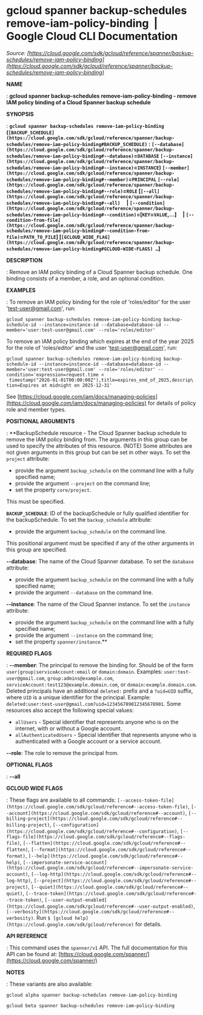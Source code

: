 # gcloud spanner backup-schedules remove-iam-policy-binding  |  Google Cloud CLI Documentation

*Source: [https://cloud.google.com/sdk/gcloud/reference/spanner/backup-schedules/remove-iam-policy-binding](https://cloud.google.com/sdk/gcloud/reference/spanner/backup-schedules/remove-iam-policy-binding)*

**NAME**

: **gcloud spanner backup-schedules remove-iam-policy-binding - remove IAM policy binding of a Cloud Spanner backup schedule**

**SYNOPSIS**

: **`gcloud spanner backup-schedules remove-iam-policy-binding` (`[BACKUP_SCHEDULE](https://cloud.google.com/sdk/gcloud/reference/spanner/backup-schedules/remove-iam-policy-binding#BACKUP_SCHEDULE)` : `[--database](https://cloud.google.com/sdk/gcloud/reference/spanner/backup-schedules/remove-iam-policy-binding#--database)`=`DATABASE` `[--instance](https://cloud.google.com/sdk/gcloud/reference/spanner/backup-schedules/remove-iam-policy-binding#--instance)`=`INSTANCE`) `[--member](https://cloud.google.com/sdk/gcloud/reference/spanner/backup-schedules/remove-iam-policy-binding#--member)`=`PRINCIPAL` `[--role](https://cloud.google.com/sdk/gcloud/reference/spanner/backup-schedules/remove-iam-policy-binding#--role)`=`ROLE` [`[--all](https://cloud.google.com/sdk/gcloud/reference/spanner/backup-schedules/remove-iam-policy-binding#--all)`     | `[--condition](https://cloud.google.com/sdk/gcloud/reference/spanner/backup-schedules/remove-iam-policy-binding#--condition)`=[`KEY`=`VALUE`,…]     | `[--condition-from-file](https://cloud.google.com/sdk/gcloud/reference/spanner/backup-schedules/remove-iam-policy-binding#--condition-from-file)`=`PATH_TO_FILE`] [`[GCLOUD_WIDE_FLAG](https://cloud.google.com/sdk/gcloud/reference/spanner/backup-schedules/remove-iam-policy-binding#GCLOUD-WIDE-FLAGS) …`]**

**DESCRIPTION**

: Remove an IAM policy binding of a Cloud Spanner backup schedule. One binding
consists of a member, a role, and an optional condition.

**EXAMPLES**

: To remove an IAM policy binding for the role of 'roles/editor' for the user
'test-user@gmail.com', run:

```
gcloud spanner backup-schedules remove-iam-policy-binding backup-schedule-id --instance=instance-id --database=database-id --member='user:test-user@gmail.com' --role='roles/editor'
```

To remove an IAM policy binding which expires at the end of the year 2025 for
the role of 'roles/editor' and the user 'test-user@gmail.com', run:

```
gcloud spanner backup-schedules remove-iam-policy-binding backup-schedule-id --instance=instance-id --database=database-id --member='user:test-user@gmail.com' --role='roles/editor' --condition='expression=request.time <
 timestamp("2026-01-01T00:00:00Z"),title=expires_end_of_2025,descrip\
tion=Expires at midnight on 2025-12-31'
```

See [https://cloud.google.com/iam/docs/managing-policies](https://cloud.google.com/iam/docs/managing-policies)
for details of policy role and member types.

**POSITIONAL ARGUMENTS**

: **BackupSchedule resource - The Cloud Spanner backup schedule to remove the IAM
policy binding from. The arguments in this group can be used to specify the
attributes of this resource. (NOTE) Some attributes are not given arguments in
this group but can be set in other ways.
To set the `project` attribute:

- provide the argument `backup_schedule` on the command line with a
fully specified name;
- provide the argument `--project` on the command line;
- set the property `core/project`.

This must be specified.

**`BACKUP_SCHEDULE`**:
ID of the backupSchedule or fully qualified identifier for the backupSchedule.
To set the `backup_schedule` attribute:

- provide the argument `backup_schedule` on the command line.

This positional argument must be specified if any of the other arguments in this
group are specified.

**--database**:
The name of the Cloud Spanner database.
To set the `database` attribute:

- provide the argument `backup_schedule` on the command line with a
fully specified name;
- provide the argument `--database` on the command line.

**--instance**:
The name of the Cloud Spanner instance.
To set the `instance` attribute:

- provide the argument `backup_schedule` on the command line with a
fully specified name;
- provide the argument `--instance` on the command line;
- set the property `spanner/instance`.**

**REQUIRED FLAGS**

: **--member**:
The principal to remove the binding for. Should be of the form
`user|group|serviceAccount:email` or `domain:domain`.
Examples: `user:test-user@gmail.com`,
`group:admins@example.com`,
`serviceAccount:test123@example.domain.com`, or
`domain:example.domain.com`.
Deleted principals have an additional `deleted:` prefix and a
`?uid=UID` suffix, where ``UID`` is
a unique identifier for the principal. Example:
`deleted:user:test-user@gmail.com?uid=123456789012345678901`.
Some resources also accept the following special values:

- `allUsers` - Special identifier that represents anyone who is on the
internet, with or without a Google account.
- `allAuthenticatedUsers` - Special identifier that represents anyone
who is authenticated with a Google account or a service account.

**--role**:
The role to remove the principal from.

**OPTIONAL FLAGS**

: **--all**

**GCLOUD WIDE FLAGS**

: These flags are available to all commands: `[--access-token-file](https://cloud.google.com/sdk/gcloud/reference#--access-token-file)`,
`[--account](https://cloud.google.com/sdk/gcloud/reference#--account)`, `[--billing-project](https://cloud.google.com/sdk/gcloud/reference#--billing-project)`,
`[--configuration](https://cloud.google.com/sdk/gcloud/reference#--configuration)`,
`[--flags-file](https://cloud.google.com/sdk/gcloud/reference#--flags-file)`,
`[--flatten](https://cloud.google.com/sdk/gcloud/reference#--flatten)`, `[--format](https://cloud.google.com/sdk/gcloud/reference#--format)`, `[--help](https://cloud.google.com/sdk/gcloud/reference#--help)`, `[--impersonate-service-account](https://cloud.google.com/sdk/gcloud/reference#--impersonate-service-account)`,
`[--log-http](https://cloud.google.com/sdk/gcloud/reference#--log-http)`,
`[--project](https://cloud.google.com/sdk/gcloud/reference#--project)`, `[--quiet](https://cloud.google.com/sdk/gcloud/reference#--quiet)`, `[--trace-token](https://cloud.google.com/sdk/gcloud/reference#--trace-token)`, `[--user-output-enabled](https://cloud.google.com/sdk/gcloud/reference#--user-output-enabled)`,
`[--verbosity](https://cloud.google.com/sdk/gcloud/reference#--verbosity)`.
Run `$ [gcloud help](https://cloud.google.com/sdk/gcloud/reference)` for details.

**API REFERENCE**

: This command uses the `spanner/v1` API. The full documentation for
this API can be found at: [https://cloud.google.com/spanner/](https://cloud.google.com/spanner/)

**NOTES**

: These variants are also available:

```
gcloud alpha spanner backup-schedules remove-iam-policy-binding
```

```
gcloud beta spanner backup-schedules remove-iam-policy-binding
```
